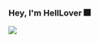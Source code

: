 ### Hey, I'm HellLover 🎆

<!--
**HellLover/HellLover** is a ✨ _special_ ✨ repository because its `README.md` (this file) appears on your GitHub profile.

Here are some ideas to get you started:

- 🔭 I’m currently working on discord bots..
- 🌱 I’m currently learning programming languages..
- 💬 Ask me about help..
- 📫 How to reach me: Discord - HellLover#0007
[Discord Server](https://discord.gg/2uUAjwn)
[YouTube](https://www.youtube.com/channel/UC4hJOZO_shC5NcT47-obM5g?view_as=subscriber)
[My Bot](https://discord.com/oauth2/authorize?client_id=713713873915478036&scope=bot&permissions=268823679)
-->

<img src="https://github-readme-stats.vercel.app/api?username=HellLover&show_icons=true&theme=dark">
